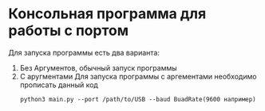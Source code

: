 # Консольная программа для работы с портом
Для запуска программы есть два варианта: 
1. Без Аргументов, обычный запуск программы
2. С аругментами
   Для запуска программы с аргементами необходимо прописать данный код
   ```
   python3 main.py --port /path/to/USB --baud BuadRate(9600 например)
